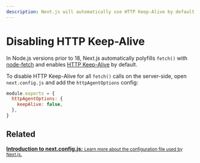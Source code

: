 ```yaml
---
description: Next.js will automatically use HTTP Keep-Alive by default. Learn more about how to disable HTTP Keep-Alive here.
---
```


# Disabling HTTP Keep-Alive

In Node.js versions prior to 18, Next.js automatically polyfills `fetch()` with [node-fetch](/docs/basic-features/supported-browsers-features#polyfills) and enables [HTTP Keep-Alive](https://developer.mozilla.org/en-US/docs/Web/HTTP/Headers/Keep-Alive) by default.

To disable HTTP Keep-Alive for all `fetch()` calls on the server-side, open `next.config.js` and add the `httpAgentOptions` config:

```js
module.exports = {
  httpAgentOptions: {
    keepAlive: false,
  },
}
```

## Related

<div class="card">
  <a href="/docs/api-reference/next.config.js/introduction.md">
    <b>Introduction to next.config.js:</b>
    <small>Learn more about the configuration file used by Next.js.</small>
  </a>
</div>
